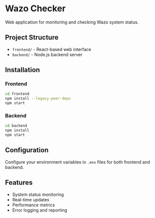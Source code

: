 # Wazo Checker

Web application for monitoring and checking Wazo system status.

## Project Structure

- `frontend/` - React-based web interface
- `backend/` - Node.js backend server

## Installation

### Frontend
```bash
cd frontend
npm install --legacy-peer-deps
npm start
```

### Backend
```bash
cd backend
npm install
npm start
```

## Configuration

Configure your environment variables in `.env` files for both frontend and backend.

## Features

- System status monitoring
- Real-time updates
- Performance metrics
- Error logging and reporting